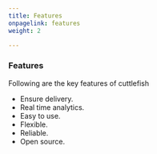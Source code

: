 ```yaml
---
title: Features
onpagelink: features
weight: 2

---
```


### **Features**

Following are the key features of cuttlefish

- Ensure delivery.
- Real time analytics.
- Easy to use.
- Flexible.
- Reliable.
- Open source.
 
